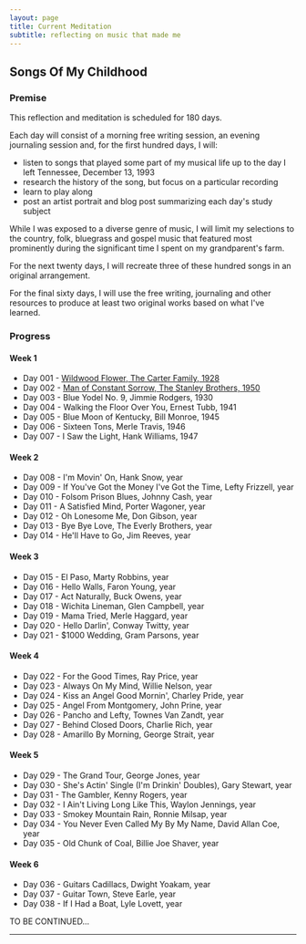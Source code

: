 ```yaml
---
layout: page
title: Current Meditation
subtitle: reflecting on music that made me
---
```


## Songs Of My Childhood

### Premise
This reflection and meditation is scheduled for 180 days.

Each day will consist of a morning free writing session, an evening journaling session and, for the first hundred days, I will:
+ listen to songs that played some part of my musical life up to the day I left Tennessee, December 13, 1993
+ research the history of the song, but focus on a particular recording
+ learn to play along
+ post an artist portrait and blog post summarizing each day's study subject

While I was exposed to a diverse genre of music, I will limit my selections to the country, folk, bluegrass and gospel music that featured most prominently during the significant time I spent on my grandparent's farm.

For the next twenty days, I will recreate three of these hundred songs in an original arrangement.

For the final sixty days, I will use the free writing, journaling and other resources to produce at least two original works based on what I've learned.

### Progress

#### Week 1

+ Day 001 - [Wildwood Flower, The Carter Family, 1928](/2020-10-17-Day001-WildwoodFlower)
+ Day 002 - [Man of Constant Sorrow, The Stanley Brothers, 1950](/2020-10-18-Day002-ManOfConstantSorrow)
+ Day 003 - Blue Yodel No. 9, Jimmie Rodgers, 1930
+ Day 004 - Walking the Floor Over You, Ernest Tubb, 1941
+ Day 005 - Blue Moon of Kentucky, Bill Monroe, 1945
+ Day 006 - Sixteen Tons, Merle Travis, 1946
+ Day 007 - I Saw the Light, Hank Williams, 1947

#### Week 2
+ Day 008 - I'm Movin' On, Hank Snow, year
+ Day 009 - If You've Got the Money I've Got the Time, Lefty Frizzell, year
+ Day 010 - Folsom Prison Blues, Johnny Cash, year
+ Day 011 - A Satisfied Mind, Porter Wagoner, year
+ Day 012 - Oh Lonesome Me, Don Gibson, year
+ Day 013 - Bye Bye Love, The Everly Brothers, year
+ Day 014 - He'll Have to Go, Jim Reeves, year

#### Week 3
+ Day 015 - El Paso, Marty Robbins, year
+ Day 016 - Hello Walls, Faron Young, year
+ Day 017 - Act Naturally, Buck Owens, year
+ Day 018 - Wichita Lineman, Glen Campbell, year
+ Day 019 - Mama Tried, Merle Haggard, year
+ Day 020 - Hello Darlin', Conway Twitty, year
+ Day 021 - $1000 Wedding, Gram Parsons, year

#### Week 4
+ Day 022 - For the Good Times, Ray Price, year
+ Day 023 - Always On My Mind, Willie Nelson, year
+ Day 024 - Kiss an Angel Good Mornin', Charley Pride, year
+ Day 025 - Angel From Montgomery, John Prine, year
+ Day 026 - Pancho and Lefty, Townes Van Zandt, year
+ Day 027 - Behind Closed Doors, Charlie Rich, year
+ Day 028 - Amarillo By Morning, George Strait, year

#### Week 5
+ Day 029 - The Grand Tour, George Jones, year
+ Day 030 - She's Actin' Single (I'm Drinkin' Doubles), Gary Stewart, year
+ Day 031 - The Gambler, Kenny Rogers, year
+ Day 032 - I Ain't Living Long Like This, Waylon Jennings, year
+ Day 033 - Smokey Mountain Rain, Ronnie Milsap, year
+ Day 034 - You Never Even Called My By My Name, David Allan Coe, year
+ Day 035 - Old Chunk of Coal, Billie Joe Shaver, year

#### Week 6
+ Day 036 - Guitars Cadillacs, Dwight Yoakam, year
+ Day 037 - Guitar Town, Steve Earle, year
+ Day 038 - If I Had a Boat, Lyle Lovett, year

TO BE CONTINUED...

***

